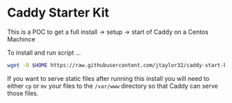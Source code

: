 Caddy Starter Kit
=====================

This is a POC to get a full install -> setup -> start of Caddy on a Centos Machince

To install and run script ...

```bash
wget -O $HOME https://raw.githubusercontent.com/jtaylor32/caddy-start-kit/master/centos.sh | bash
```

If you want to serve static files after running this install you will need to either `cp` or `mv` your files to the `/var/www` directory so that Caddy can serve those files.
